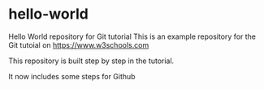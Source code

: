 # hello-world
Hello World repository for Git tutorial
This is an example repository for the Git tutoial on https://www.w3schools.com

This repository is built step by step in the tutorial.

It now includes some steps for Github
